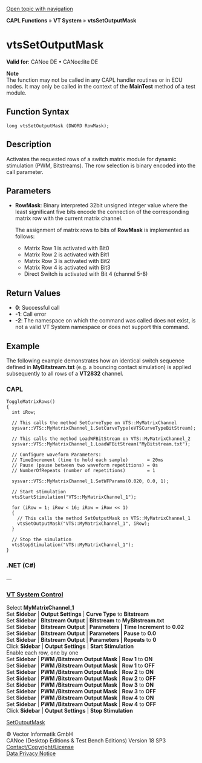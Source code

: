 [Open topic with navigation](../../../../../CANoeDEFamily.htm#Topics/CAPLFunctions/VTSystem/Functions/CAPLfunctionVTSvtsSetOutputMask.md)

**CAPL Functions** » **VT System** » **vtsSetOutputMask**

# vtsSetOutputMask

**Valid for**: CANoe DE • CANoe:lite DE

**Note**  
The function may not be called in any CAPL handler routines or in ECU nodes. It may only be called in the context of the **MainTest** method of a test module.

## Function Syntax

```
long vtsSetOutputMask (DWORD RowMask);
```

## Description

Activates the requested rows of a switch matrix module for dynamic stimulation (PWM, Bitstreams). The row selection is binary encoded into the call parameter.

## Parameters

- **RowMask**: Binary interpreted 32bit unsigned integer value where the least significant five bits encode the connection of the corresponding matrix row with the current matrix channel.

  The assignment of matrix rows to bits of **RowMask** is implemented as follows:
  - Matrix Row 1 is activated with Bit0
  - Matrix Row 2 is activated with Bit1
  - Matrix Row 3 is activated with Bit2
  - Matrix Row 4 is activated with Bit3
  - Direct Switch is activated with Bit 4 (channel 5-8)

## Return Values

- **0**: Successful call
- **-1**: Call error
- **-2**: The namespace on which the command was called does not exist, is not a valid VT System namespace or does not support this command.

## Example

The following example demonstrates how an identical switch sequence defined in **MyBitstream.txt** (e.g. a bouncing contact simulation) is applied subsequently to all rows of a **VT2832** channel.

### CAPL

```capl
ToggleMatrixRows()
{
  int iRow;

  // This calls the method SetCurveType on VTS::MyMatrixChannel
  sysvar::VTS::MyMatrixChannel_1.SetCurveType(eVTSCurveTypeBitStream);

  // This calls the method LoadWFBitStream on VTS::MyMatrixChannel_2
  sysvar::VTS::MyMatrixChannel_1.LoadWFBitStream("MyBitstream.txt");

  // Configure waveform Parameters:
  // TimeIncrement (time to hold each sample)       = 20ms
  // Pause (pause between two waveform repetitions) = 0s
  // NumberOfRepeats (number of repetitions)        = 1

  sysvar::VTS::MyMatrixChannel_1.SetWFParams(0.020, 0.0, 1);

  // Start stimulation
  vtsStartStimulation("VTS::MyMatrixChannel_1");

  for (iRow = 1; iRow < 16; iRow = iRow << 1)
  {
    // This calls the method SetOutputMask on VTS::MyMatrixChannel_1
    vtsSetOutputMask("VTS::MyMatrixChannel_1", iRow);
  }

  // Stop the simulation
  vtsStopStimulation("VTS::MyMatrixChannel_1");
}
```

### .NET (C#)

—

### [VT System Control](../../../CANoeCANalyzer/VTSystem/VTSystemControl/VTSControl.md)

Select **MyMatrixChannel_1**  
Set **Sidebar** | **Output Settings** | **Curve Type** to **Bitstream**  
Set **Sidebar** | **Bitstream Output** | **Bitstream** to **MyBitstream.txt**  
Set **Sidebar** | **Bitstream Output** | **Parameters | Time Increment** to **0.02**  
Set **Sidebar** | **Bitstream Output** | **Parameters | Pause** to **0.0**  
Set **Sidebar** | **Bitstream Output** | **Parameters | Repeats** to **0**  
Click **Sidebar** | **Output Settings** | **Start Stimulation**  
Enable each row, one by one  
Set **Sidebar** | **PWM /Bitstream Output Mask** | **Row 1** to **ON**  
Set **Sidebar** | **PWM /Bitstream Output Mask** | **Row 1** to **OFF**  
Set **Sidebar** | **PWM /Bitstream Output Mask** | **Row 2** to **ON**  
Set **Sidebar** | **PWM /Bitstream Output Mask** | **Row 2** to **OFF**  
Set **Sidebar** | **PWM /Bitstream Output Mask** | **Row 3** to **ON**  
Set **Sidebar** | **PWM /Bitstream Output Mask** | **Row 3** to **OFF**  
Set **Sidebar** | **PWM /Bitstream Output Mask** | **Row 4** to **ON**  
Set **Sidebar** | **PWM /Bitstream Output Mask** | **Row 4** to **OFF**  
Click **Sidebar** | **Output Settings** | **Stop Stimulation**

[SetOutputMask](CAPLfunctionVTSSetOutputMask.md)

© Vector Informatik GmbH  
CANoe (Desktop Editions & Test Bench Editions) Version 18 SP3  
[Contact/Copyright/License](../../../Shared/ContactCopyrightLicense.md)  
[Data Privacy Notice](https://www.vector.com/int/en/company/get-info/privacy-policy/)
